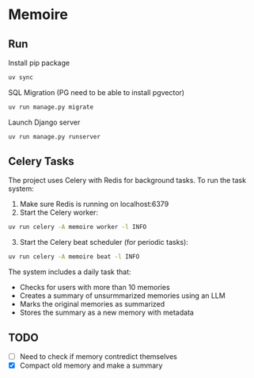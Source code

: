 # Memoire

## Run

Install pip package

```bash
uv sync
```

SQL Migration (PG need to be able to install pgvector)

```bash
uv run manage.py migrate
```

Launch Django server

```bash
uv run manage.py runserver
```

## Celery Tasks

The project uses Celery with Redis for background tasks. To run the task system:

1. Make sure Redis is running on localhost:6379
2. Start the Celery worker:

```bash
uv run celery -A memoire worker -l INFO
```

3. Start the Celery beat scheduler (for periodic tasks):

```bash
uv run celery -A memoire beat -l INFO
```

The system includes a daily task that:

- Checks for users with more than 10 memories
- Creates a summary of unsurmmarized memories using an LLM
- Marks the original memories as summarized
- Stores the summary as a new memory with metadata

## TODO

- [ ] Need to check if memory contredict themselves
- [x] Compact old memory and make a summary
